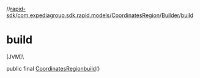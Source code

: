 //[rapid-sdk](../../../../index.md)/[com.expediagroup.sdk.rapid.models](../../index.md)/[CoordinatesRegion](../index.md)/[Builder](index.md)/[build](build.md)

# build

[JVM]\

public final [CoordinatesRegion](../index.md)[build](build.md)()
